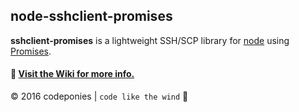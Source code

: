 ## node-sshclient-promises

__sshclient-promises__ is a lightweight SSH/SCP library for [node](https://nodejs.org) using [Promises](https://developer.mozilla.org/en-US/docs/Web/JavaScript/Reference/Global_Objects/Promise).

#### :green_book: [Visit the Wiki for more info.](https://github.com/codeponies/node-sshclient-promises/wiki)

&copy; 2016 codeponies | `code like the wind` :dash:
